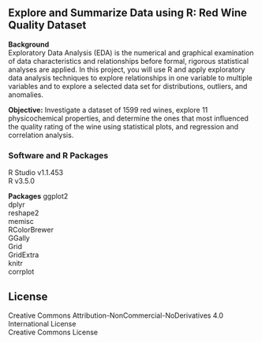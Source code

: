 ## Explore and Summarize Data using R: Red Wine Quality Dataset 

**Background**  
Exploratory Data Analysis (EDA) is the numerical and graphical examination of data characteristics and relationships before formal, rigorous statistical analyses are applied. In this project, you will use R and apply exploratory data analysis techniques to explore relationships in one variable to multiple variables and to explore a selected data set for distributions, outliers, and anomalies.  
  

**Objective:**  Investigate a dataset of 1599 red wines, explore 11 physicochemical properties, and determine the ones that most influenced the quality rating of the wine using statistical plots, and regression and correlation analysis.  


### Software and R Packages    
R Studio v1.1.453   
R v3.5.0   

**Packages**
ggplot2  
dplyr  
reshape2  
memisc  
RColorBrewer  
GGally  
Grid  
GridExtra  
knitr  
corrplot  



## License    
  
Creative Commons Attribution-NonCommercial-NoDerivatives 4.0 International License  
 Creative Commons License
